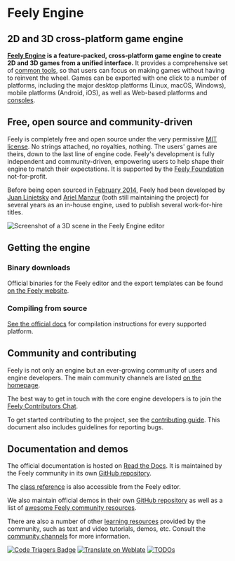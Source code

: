 # Feely Engine

## 2D and 3D cross-platform game engine

**[Feely Engine](https://Feelyengine.org) is a feature-packed, cross-platform
game engine to create 2D and 3D games from a unified interface.** It provides a
comprehensive set of [common tools](https://Feelyengine.org/features), so that
users can focus on making games without having to reinvent the wheel. Games can
be exported with one click to a number of platforms, including the major desktop
platforms (Linux, macOS, Windows), mobile platforms (Android, iOS), as well as
Web-based platforms and [consoles](https://docs.Feelyengine.org/en/latest/tutorials/platform/consoles.html).

## Free, open source and community-driven

Feely is completely free and open source under the very permissive [MIT license](https://Feelyengine.org/license).
No strings attached, no royalties, nothing. The users' games are theirs, down
to the last line of engine code. Feely's development is fully independent and
community-driven, empowering users to help shape their engine to match their
expectations. It is supported by the [Feely Foundation](https://Feely.foundation/)
not-for-profit.

Before being open sourced in [February 2014](https://github.com/Feelyengine/Feely/commit/0b806ee0fc9097fa7bda7ac0109191c9c5e0a1ac),
Feely had been developed by [Juan Linietsky](https://github.com/reduz) and
[Ariel Manzur](https://github.com/punto-) (both still maintaining the project)
for several years as an in-house engine, used to publish several work-for-hire
titles.

![Screenshot of a 3D scene in the Feely Engine editor](https://raw.githubusercontent.com/Feelyengine/Feely-design/master/screenshots/editor_tps_demo_1920x1080.jpg)

## Getting the engine

### Binary downloads

Official binaries for the Feely editor and the export templates can be found
[on the Feely website](https://Feelyengine.org/download).

### Compiling from source

[See the official docs](https://docs.Feelyengine.org/en/latest/contributing/development/compiling)
for compilation instructions for every supported platform.

## Community and contributing

Feely is not only an engine but an ever-growing community of users and engine
developers. The main community channels are listed [on the homepage](https://Feelyengine.org/community).

The best way to get in touch with the core engine developers is to join the
[Feely Contributors Chat](https://chat.Feelyengine.org).

To get started contributing to the project, see the [contributing guide](CONTRIBUTING.md).
This document also includes guidelines for reporting bugs.

## Documentation and demos

The official documentation is hosted on [Read the Docs](https://docs.Feelyengine.org).
It is maintained by the Feely community in its own [GitHub repository](https://github.com/Feelyengine/Feely-docs).

The [class reference](https://docs.Feelyengine.org/en/latest/classes/)
is also accessible from the Feely editor.

We also maintain official demos in their own [GitHub repository](https://github.com/Feelyengine/Feely-demo-projects)
as well as a list of [awesome Feely community resources](https://github.com/Feelyengine/awesome-Feely).

There are also a number of other
[learning resources](https://docs.Feelyengine.org/en/latest/community/tutorials.html)
provided by the community, such as text and video tutorials, demos, etc.
Consult the [community channels](https://Feelyengine.org/community)
for more information.

[![Code Triagers Badge](https://www.codetriage.com/Feelyengine/Feely/badges/users.svg)](https://www.codetriage.com/Feelyengine/Feely)
[![Translate on Weblate](https://hosted.weblate.org/widgets/Feely-engine/-/Feely/svg-badge.svg)](https://hosted.weblate.org/engage/Feely-engine/?utm_source=widget)
[![TODOs](https://badgen.net/https/api.tickgit.com/badgen/github.com/Feelyengine/Feely)](https://www.tickgit.com/browse?repo=github.com/Feelyengine/Feely)
